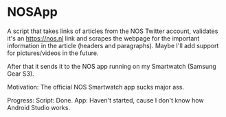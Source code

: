 # NOSApp

A script that takes links of articles from the NOS Twitter account, validates it's an https://nos.nl link and scrapes the webpage for the important information in the article (headers and paragraphs). Maybe I'll add support for pictures/videos in the future. 

After that it sends it to the NOS app running on my Smartwatch (Samsung Gear S3). 

Motivation: The official NOS Smartwatch app sucks major ass.


Progress:
Script: Done.
App: Haven't started, cause I don't know how Android Studio works.
